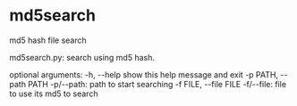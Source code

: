 # md5search
md5 hash file search

md5search.py: search using md5 hash.

optional arguments:
  -h, --help            show this help message and exit
  -p PATH, --path PATH  -p/--path: path to start searching
  -f FILE, --file FILE  -f/--file: file to use its md5 to search
